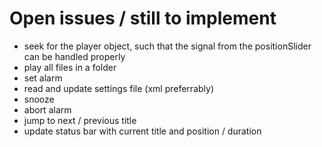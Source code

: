 # Open issues / still to implement

- seek for the player object, such that the signal from the positionSlider can be handled properly
- play all files in a folder
- set alarm
- read and update settings file (xml preferrably)
- snooze
- abort alarm
- jump to next / previous title
- update status bar with current title and position / duration

